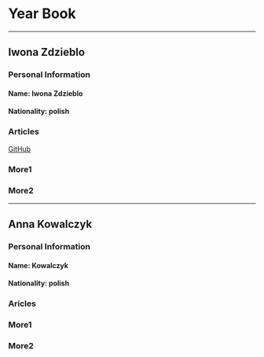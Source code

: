 
#  Year Book
------------
## Iwona Zdzieblo

### Personal Information
#### Name: Iwona Zdzieblo
#### Nationality: polish

### Articles

[GitHub](www.github.com )

### More1

### More2
-------------
## Anna Kowalczyk

### Personal Information
#### Name: Kowalczyk
#### Nationality: polish

### Aricles

### More1

### More2
